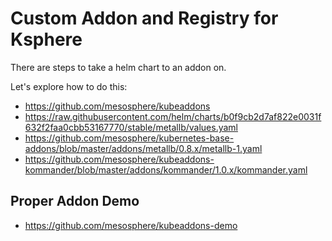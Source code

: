 # Custom Addon and Registry for Ksphere

There are steps to take a helm chart to an addon on. 

Let's explore how to do this:

* https://github.com/mesosphere/kubeaddons
* https://raw.githubusercontent.com/helm/charts/b0f9cb2d7af822e0031f632f2faa0cbb53167770/stable/metallb/values.yaml
* https://github.com/mesosphere/kubernetes-base-addons/blob/master/addons/metallb/0.8.x/metallb-1.yaml
* https://github.com/mesosphere/kubeaddons-kommander/blob/master/addons/kommander/1.0.x/kommander.yaml

## Proper Addon Demo

* https://github.com/mesosphere/kubeaddons-demo
